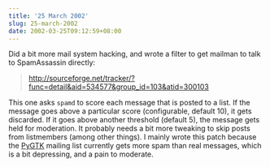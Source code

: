 ```yaml
---
title: '25 March 2002'
slug: 25-march-2002
date: 2002-03-25T09:12:59+08:00
---
```


Did a bit more mail system hacking, and wrote a filter to
get mailman to talk to SpamAssassin directly:

> <http://sourceforge.net/tracker/?func=detail&aid=534577&group_id=103&atid=300103>

This one asks `spamd` to score each message that
is posted to a list. If the message goes above a particular
score (configurable, default 10), it gets discarded. If it
goes above another threshold (default 5), the message gets
held for moderation. It probably needs a bit more tweaking
to skip posts from listmembers (among other things). I
mainly wrote this patch because the
[PyGTK](http://www.advogato.org/proj/PyGTK/)
mailing list currently gets more spam than real messages,
which is a bit depressing, and a pain to moderate.
